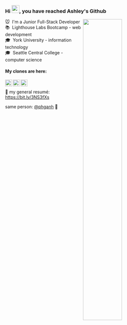 ### Hi <img src="https://media.giphy.com/media/hvRJCLFzcasrR4ia7z/giphy.gif" width="25px">, you have reached Ashley's Github
 
🐭&nbsp; I'm a Junior Full-Stack Developer <img align="right" src="https://github.com/SP-XD/SP-XD/blob/main/images/dino_rounded.gif?raw=true" href="https://github.com/SP-XD" width="50%" /><br>
📚&nbsp; Lighthouse Labs Bootcamp - web development<br>
🎓&nbsp; York University - information technology<br>
🎓&nbsp; Seattle Central College - computer science<br>

#### My clones are here:
[<img align="left" width="22px" alt="phganh | LinkedIn" src="https://cdn-icons.flaticon.com/png/512/2504/premium/2504923.png?token=exp=1649399193~hmac=bd5b50d7a2307d9435d19193b8c48ade" />][linkedin]
[<img align="left" width="22px" alt="phganh | Github" src="https://cdn-icons.flaticon.com/png/512/2504/premium/2504911.png?token=exp=1649399646~hmac=7e57426aa46e7be6bac6b08df5f2db33" />][other github]
[<img align="left" width="22px" src="https://cdn-icons-png.flaticon.com/512/281/281089.png" />][portfolio]

<br>

🧰 my general resumé: https://bit.ly/3NS3fXs

same person: [@phganh](https://github.com/phganh) 🧬


[linkedin]: https://linkedin.com/in/phganh
[portfolio]: https://phganh.com
[other github]: https://github.com/phganh

